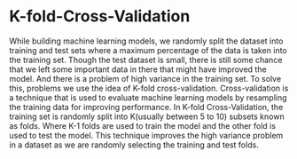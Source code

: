# K-fold-Cross-Validation
While building machine learning models, we randomly split the dataset into training and test sets where a maximum percentage of the data is taken into the training set. Though the test dataset is small, there is still some chance that we left some important data in there that might have improved the model. And there is a problem of high variance in the training set. To solve this, problems we use the idea of K-fold cross-validation.  Cross-validation is a technique that is used to evaluate machine learning models by resampling the training data for improving performance.  In K-fold Cross-Validation, the training set is randomly split into K(usually between 5 to 10) subsets known as folds. Where K-1 folds are used to train the model and the other fold is used to test the model. This technique improves the high variance problem in a dataset as we are randomly selecting the training and test folds.
